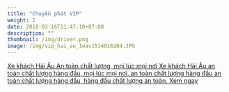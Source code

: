 ```yaml
---
title: "Chuyển phát VIP"
weight: 2
date: 2018-03-16T11:47:10+07:00
description: ""
thumbnail: /img/driver.png
image: /img/vip_hai_au_1eav1514016204.JPG
---
```

<a href="/vip-hai-au-hai-phong-ha-noi/" class="dn db-l link">
	<p class="dib db-l t0 l0 w-80 w-30-l w-5-l tc tl-l vxr-blue db mt4 mt5-l bg-blue o-90 ba br2 pa3 pointer">
	    <span class="f4 f4-l db white">Xe khách Hải Âu</span>
	    <span class="f4 f4-l white db mt2 tc tj-l">An toàn chất lượng, mọi lúc mọi nơi</span>
	    <span class="f6 dn db-l mt2 tj white">Xe khách Hải Âu an toàn chất lượng hàng đầu, mọi lúc mọi nơi, an toàn chất lượng hàng đầu an toàn chất lượng hàng đầu, hàng đầu chất lượng an toàn.</span>
	    <span class="db w4 bg-cta black pa2 br2 mt3 tc o-100">Xem ngay</span>
   </p>
</a>